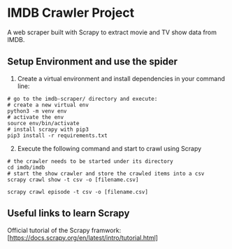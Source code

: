 # IMDB Crawler Project

A web scraper built with Scrapy to extract movie and TV show data from IMDB.

## Setup Environment and use the spider

1. Create a virtual environment and install dependencies in your command line:
```shell
# go to the imdb-scraper/ directory and execute:
# create a new virtual env
python3 -m venv env 
# activate the env
source env/bin/activate
# install scrapy with pip3
pip3 install -r requirements.txt
```

2. Execute the following command and start to crawl using Scrapy
```shell
# the crawler needs to be started under its directory
cd imdb/imdb
# start the show crawler and store the crawled items into a csv
scrapy crawl show -t csv -o [filename.csv]

scrapy crawl episode -t csv -o [filename.csv]
```

## Useful links to learn Scrapy
Official tutorial of the Scrapy framwork: [https://docs.scrapy.org/en/latest/intro/tutorial.html]